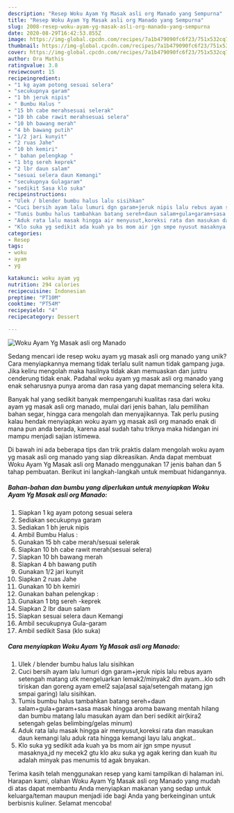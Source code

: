 ```yaml
---
description: "Resep Woku Ayam Yg Masak asli org Manado yang Sempurna"
title: "Resep Woku Ayam Yg Masak asli org Manado yang Sempurna"
slug: 2008-resep-woku-ayam-yg-masak-asli-org-manado-yang-sempurna
date: 2020-08-29T16:42:53.855Z
image: https://img-global.cpcdn.com/recipes/7a1b479090fc6f23/751x532cq70/woku-ayam-yg-masak-asli-org-manado-foto-resep-utama.jpg
thumbnail: https://img-global.cpcdn.com/recipes/7a1b479090fc6f23/751x532cq70/woku-ayam-yg-masak-asli-org-manado-foto-resep-utama.jpg
cover: https://img-global.cpcdn.com/recipes/7a1b479090fc6f23/751x532cq70/woku-ayam-yg-masak-asli-org-manado-foto-resep-utama.jpg
author: Ora Mathis
ratingvalue: 3.8
reviewcount: 15
recipeingredient:
- "1 kg ayam potong sesuai selera"
- "secukupnya garam"
- "1 bh jeruk nipis"
- " Bumbu Halus "
- "15 bh cabe merahsesuai selerak"
- "10 bh cabe rawit merahsesuai selera"
- "10 bh bawang merah"
- "4 bh bawang putih"
- "1/2 jari kunyit"
- "2 ruas Jahe"
- "10 bh kemiri"
- " bahan pelengkap "
- "1 btg sereh keprek"
- "2 lbr daun salam"
- "sesuai selera daun Kemangi"
- "secukupnya Gulagaram"
- "sedikit Sasa klo suka"
recipeinstructions:
- "Ulek / blender bumbu halus lalu sisihkan"
- "Cuci bersih ayam lalu lumuri dgn garam+jeruk nipis lalu rebus ayam setengah matang utk mengeluarkan lemak2/minyak2 dlm ayam...klo sdh tiriskan dan goreng ayam emel2 saja(asal saja/setengah matang jgn smpai garing) lalu sisihkan."
- "Tumis bumbu halus tambahkan batang sereh+daun salam+gula+garam+sasa masak hingga aroma bawang mentah hilang dan bumbu matang lalu masukan ayam dan beri sedikit air(kira2 setengah gelas belimbing/gelas minum)"
- "Aduk rata lalu masak hingga air menyusut,koreksi rata dan masukan daun kemangi lalu aduk rata hingga kemangi layu lalu angkat.."
- "Klo suka yg sedikit ada kuah ya bs mom air jgn smpe nyusut masaknya,jd ny mecek2 gtu klo aku suka yg agak kering dan kuah itu adalah minyak pas menumis td agak bnyakan."
categories:
- Resep
tags:
- woku
- ayam
- yg

katakunci: woku ayam yg 
nutrition: 294 calories
recipecuisine: Indonesian
preptime: "PT10M"
cooktime: "PT54M"
recipeyield: "4"
recipecategory: Dessert

---
```



![Woku Ayam Yg Masak asli org Manado](https://img-global.cpcdn.com/recipes/7a1b479090fc6f23/751x532cq70/woku-ayam-yg-masak-asli-org-manado-foto-resep-utama.jpg)

Sedang mencari ide resep woku ayam yg masak asli org manado yang unik? Cara menyiapkannya memang tidak terlalu sulit namun tidak gampang juga. Jika keliru mengolah maka hasilnya tidak akan memuaskan dan justru cenderung tidak enak. Padahal woku ayam yg masak asli org manado yang enak seharusnya punya aroma dan rasa yang dapat memancing selera kita.

Banyak hal yang sedikit banyak mempengaruhi kualitas rasa dari woku ayam yg masak asli org manado, mulai dari jenis bahan, lalu pemilihan bahan segar, hingga cara mengolah dan menyajikannya. Tak perlu pusing kalau hendak menyiapkan woku ayam yg masak asli org manado enak di mana pun anda berada, karena asal sudah tahu triknya maka hidangan ini mampu menjadi sajian istimewa.




Di bawah ini ada beberapa tips dan trik praktis dalam mengolah woku ayam yg masak asli org manado yang siap dikreasikan. Anda dapat membuat Woku Ayam Yg Masak asli org Manado menggunakan 17 jenis bahan dan 5 tahap pembuatan. Berikut ini langkah-langkah untuk membuat hidangannya.

<!--inarticleads1-->

##### Bahan-bahan dan bumbu yang diperlukan untuk menyiapkan Woku Ayam Yg Masak asli org Manado:

1. Siapkan 1 kg ayam potong sesuai selera
1. Sediakan secukupnya garam
1. Sediakan 1 bh jeruk nipis
1. Ambil  Bumbu Halus :
1. Gunakan 15 bh cabe merah/sesuai selerak
1. Siapkan 10 bh cabe rawit merah(sesuai selera)
1. Siapkan 10 bh bawang merah
1. Siapkan 4 bh bawang putih
1. Gunakan 1/2 jari kunyit
1. Siapkan 2 ruas Jahe
1. Gunakan 10 bh kemiri
1. Gunakan  bahan pelengkap :
1. Gunakan 1 btg sereh -keprek
1. Siapkan 2 lbr daun salam
1. Siapkan sesuai selera daun Kemangi
1. Ambil secukupnya Gula-garam
1. Ambil sedikit Sasa (klo suka)




<!--inarticleads2-->

##### Cara menyiapkan Woku Ayam Yg Masak asli org Manado:

1. Ulek / blender bumbu halus lalu sisihkan
1. Cuci bersih ayam lalu lumuri dgn garam+jeruk nipis lalu rebus ayam setengah matang utk mengeluarkan lemak2/minyak2 dlm ayam...klo sdh tiriskan dan goreng ayam emel2 saja(asal saja/setengah matang jgn smpai garing) lalu sisihkan.
1. Tumis bumbu halus tambahkan batang sereh+daun salam+gula+garam+sasa masak hingga aroma bawang mentah hilang dan bumbu matang lalu masukan ayam dan beri sedikit air(kira2 setengah gelas belimbing/gelas minum)
1. Aduk rata lalu masak hingga air menyusut,koreksi rata dan masukan daun kemangi lalu aduk rata hingga kemangi layu lalu angkat..
1. Klo suka yg sedikit ada kuah ya bs mom air jgn smpe nyusut masaknya,jd ny mecek2 gtu klo aku suka yg agak kering dan kuah itu adalah minyak pas menumis td agak bnyakan.




Terima kasih telah menggunakan resep yang kami tampilkan di halaman ini. Harapan kami, olahan Woku Ayam Yg Masak asli org Manado yang mudah di atas dapat membantu Anda menyiapkan makanan yang sedap untuk keluarga/teman maupun menjadi ide bagi Anda yang berkeinginan untuk berbisnis kuliner. Selamat mencoba!
